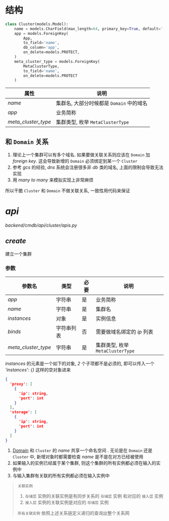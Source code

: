# 结构

```python
class Cluster(models.Model):
    name = models.CharField(max_length=64, primary_key=True, default='')
    app = models.ForeignKey(
        App,
        to_field='name',
        db_column='app',
        on_delete=models.PROTECT,
    )
    meta_cluster_type = models.ForeignKey(
        MetaClusterType,
        to_field='name',
        on_delete=models.PROTECT
    )
```

| 属性                  | 说明                         |
|---------------------|----------------------------|
| _name_              | 集群名, 大部分时候都是 `Domain` 中的域名 |
| _app_               | 业务简称                       |
| _meta_cluster_type_ | 集群类型, 枚举 `MetaClusterType` |

## 和 `Domain` 关系

1. 理论上一个集群可以有多个域名. 如果要做关联关系则应该在 `Domain` 加 _foreign key_. 这会导致新增的 `Domain` 必须绑定到某一个 `Cluster`
2. 参考 _gcs_ 的经验, _dns_ 系统会注册很多非 _db_ 类的域名, 上面的限制会导致无法实现
3. 用 _many to many_ 来模拟实现上非常麻烦

所以干脆 `Cluster` 和 `Domain` 不做关联关系, 一致性用代码来保证

# _api_

_backend/cmdb/api/cluster/apis.py_

## _create_

建立一个集群

### 参数

| 参数名                 | 类型    | 必要  | 说明                         |
|---------------------|-------|-----|----------------------------|
| _app_               | 字符串   | 是   | 业务简称                       |
| _name_              | 字符串   | 是   | 集群名                        |
| _instances_         | 对象    | 是   | 实例信息                       |
| _binds_             | 字符串列表 | 否   | 需要做域名绑定的 _ip_ 列表           |
| _meta_cluster_type_ | 字符串   | 是   | 集群类型, 枚举 `MetaClusterType` |

_instances_ 的元素是一个如下的对象, _2_ 个子项都不是必须的, 即可以传入一个 _'instances': {}_ 这样的空对象进来

```json
{
  'proxy': [
    {
      'ip': string,
      'port': int
    }
  ],
  'storage': [
    {
      'ip': string,
      'port': int
    }
  ]
}
```

1. [Domain](domain.md) 和 `Cluster` 的 _name_ 共享一个命名空间 . 无论是在 `Domain` 还是 `Cluster` 中, 新增对象时都需要检查 _name_ 是不是在对方已经被使用
2. 如果输入的实例已经属于某个集群, 则这个集群的所有实例都必须在输入的实例中
3. 与输入集群有关联的所有实例都必须在输入实例中

> `关联实例`
> 1. `存储层` 实例的关联实例是有同步关系的 `存储层` 实例 和对应的 `接入层` 实例
> 2. `接入层` 实例的关联实例是对应的 `存储层` 实例
> 
> `所有关联实例`
> 依照上述关系链定义递归的查询出整个关系网